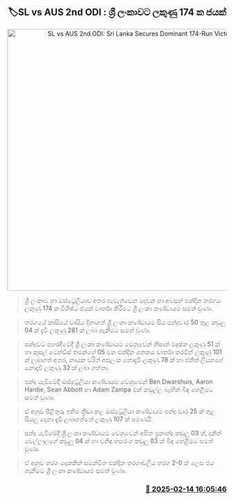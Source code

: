 <p align='center'><b><h2 align='center' title='SL vs AUS 2nd ODI: Sri Lanka Secures Dominant 174-Run Victory'>🏷SL vs AUS 2nd ODI : ශ්‍රී ලංකාවට ලකුණු 174 ක ජයක් </h2></b></p>
<p align='center'><img src='https://helakuru.sgp1.cdn.digitaloceanspaces.com/esana/images/lib/sl-vs-aus-new.jpg' width='600' alt='SL vs AUS 2nd ODI: Sri Lanka Secures Dominant 174-Run Victory'></p>

> ශ්‍රී ලංකාව හා ඔස්ට්‍රේලියාව අතර පැවැත්වෙන දෙවන හා අවසන් එක්දින තරගය ලකුණු 174 ක විශිෂ්ට ජයක් වාර්තා කිරීමට ශ්‍රී ලංකා කණ්ඩායම සමත් වුණා.

> තරගයේ කාසියේ වාසිය දිනාගත් ශ්‍රී ලංකා කණ්ඩායම සිය පන්දුවාර 50 තුළ කඩුලු 04 ක් දැවී ලකූණු 281 ක් ලබා ගැනීමට සමත් වුණා.

> පන්දුවට පහරදීමේදී ශ්‍රී ලංකා කණ්ඩායම වෙනුවෙන් නිෂාන් මදුෂ්ක ලකුණු 51 ක් හා කුසල් මෙන්ඩිස් තමන්ගේ 05 වන එක්දින ශතකය වාර්තා කරමින් ලකුණු 101 ක් ලබාගත් අතර, නායක චරිත් අසලංක නොදැවී ලකුණු 78 ක් හා ජනිත් ලියනගේ නොදැවී ලකුණු 32 ක් ලබා ගත්තා.

> පන්දු යැවීමේදී ඔස්ට්‍රේලියා කණ්ඩායම වෙනුවෙන් Ben Dwarshuis, Aaron Hardie, Sean Abbott හා Adam Zampa එක් කඩුල්ල බැඟින් බිඳ හෙළීමට සමත් වුණා.

> ඒ අනුව පිළිතුරු ඉනිම ක්‍රීඩා කළ ඔස්ට්‍රේලියා කණ්ඩායම පන්දු වාර 25 ක් තුළ සියලු දෙනා දැවී ලබාගත්තේ ලකුණු 107 ක් පමණයි.

> පන්දු යැවීමේදී ශ්‍රී ලංකා කණ්ඩායම වෙනුවෙන් අසිත ප්‍රනාන්දු කඩුලු 03 ක්, දුනිත් වෙල්ලාලගේ කඩුුලු 04 ක් හා වනිඳු හසරංග කඩුලු 03 ක් බිඳ හෙළීමට සමත් වුණා.

> ඒ අනුව තරග දෙකකින් සමන්විත එක්දින තරගාවලිය තරග 2-0 ක් ලෙස ජය ගැනීමට ශ්‍රී ලංකා කණ්ඩායම සමත් වුණා.



<h3 align='right'><a href='https://www.helakuru.lk/esana/p/107468/'>📅 2025-02-14 16:05:46</a></h3>
